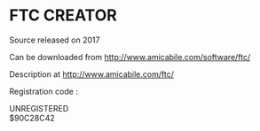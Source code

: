 # FTC CREATOR

Source released on 2017

Can be downloaded from http://www.amicabile.com/software/ftc/

Description at http://www.amicabile.com/ftc/

Registration code :

UNREGISTERED	
$90C28C42

